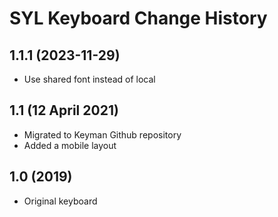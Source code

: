 # SYL Keyboard Change History

## 1.1.1 (2023-11-29)
* Use shared font instead of local

## 1.1 (12 April 2021)
* Migrated to Keyman Github repository
* Added a mobile layout

## 1.0 (2019)
* Original keyboard


